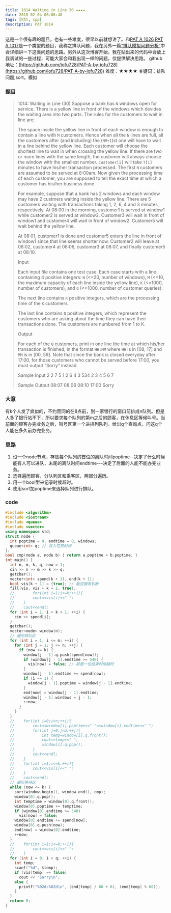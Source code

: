 ```yaml
---
title: 1014 Waiting in Line 30 ★★★★
date: 2018-02-04 06:08:48
tags: [PAT, cpp]
description: PAT 1014
---
```


这是一个很有趣的题目，也有一些难度，很早以前就想讲了。和[PAT A 1026](/pat/1026.html),[PAT A 1017](/pat/1017.html)是一个类型的题目，我称之排队问题，我在另外一篇[“排队模拟问题分析”](/pat/sort.html)中会详细讲一下这类问题的思路。另外从这次博客开始，我在贴出来的代码中会放上我调试的一些过程，可能大家会和我出现一样的问题，仅提供解决思路。
github地址：[https://github.com/iofu728/PAT-A-by-iofu728](https://github.com/iofu728/PAT-A-by-iofu728)
难度：★★★★
关键词：排队问题,sort，模拟
### 题目

> 1014: Waiting in Line (30)
> Suppose a bank has `N` windows open for service. There is a yellow line in front of the windows which devides the waiting area into two parts. The rules for the customers to wait in line are:
>
> The space inside the yellow line in front of each window is enough to contain a line with `M` customers. Hence when all the `N` lines are full, all the customers after (and including) the (`NM+1`)st one will have to wait in a line behind the yellow line.
> Each customer will choose the shortest line to wait in when crossing the yellow line. If there are two or more lines with the same length, the customer will always choose the window with the smallest number.
> `Customer[i]` will take `T[i]` minutes to have his/her transaction processed.
> The first `N` customers are assumed to be served at 8:00am.
> Now given the processing time of each customer, you are supposed to tell the exact time at which a customer has his/her business done.
>
> For example, suppose that a bank has 2 windows and each window may have 2 custmers waiting inside the yellow line. There are 5 customers waiting with transactions taking 1, 2, 6, 4 and 3 minutes, respectively. At 08:00 in the morning, customer1 is served at window1 while customer2 is served at window2. Customer3 will wait in front of window1 and customer4 will wait in front of window2. Customer5 will wait behind the yellow line.
>
> At 08:01, customer1 is done and customer5 enters the line in front of window1 since that line seems shorter now. Customer2 will leave at 08:02, customer4 at 08:06, customer3 at 08:07, and finally customer5 at 08:10.
>
> Input
>
> Each input file contains one test case. Each case starts with a line containing 4 positive integers: `N` (<=20, number of windows), `M` (<=10, the maximum capacity of each line inside the yellow line), `K` (<=1000, number of customers), and `Q` (<=1000, number of customer queries).
>
> The next line contains `K` positive integers, which are the processing time of the `K` customers.
>
> The last line contains `Q` positive integers, which represent the customers who are asking about the time they can have their transactions done. The customers are numbered from 1 to K.
>
> Output
>
> For each of the `Q` customers, print in one line the time at which his/her transaction is finished, in the format `HH:MM` where `HH` is in [08, 17] and `MM` is in [00, 59]. Note that since the bank is closed everyday after 17:00, for those customers who cannot be served before 17:00, you must output “Sorry” instead.
>
> Sample Input
> 2 2 7 5
> 1 2 6 4 3 534 2
> 3 4 5 6 7
>
> Sample Output
> 08:07
> 08:06
> 08:10
> 17:00
> Sorry


### 大意
有k个人发了疯似的，不约而同的在8点前，到一家银行的窗口前排成n队列。但是人多了银行站不下，所以要求每个队列的第m之后的顾客，在休息区等候叫号。当前面的顾客办完业务之后，叫号区第一个进排列队列。给出q个查询点，问这q个人能在多久前办完业务。
### 思路
1. 设一个node节点，存放每个队列的首位的离队时间poptime--决定了什么时候能有人可以进队，末尾的离队时间endtime---决定了后面的人能不能办完业务。
2. 选择遍历顾客，分队列区和乘客区，两部分遍历。
3. 用一个bool型来记录时候超时。
4. 使用sort加poptime来选择队列进行排队。

### code
```cpp
#include <algorithm>
#include <iostream>
#include <queue>
#include <vector>
using namespace std;
struct node {
  int poptime = 0, endtime = 0, windows;
  queue<int> q; // 存入花费时间
};
bool cmp(node a, node b) { return a.poptime < b.poptime; }
int main() {
  int n, m, k, q, now = 1;
  cin >> n >> m >> k >> q;
  getchar();
  vector<int> spend(k + 1), end(k + 1);
  bool vis[k + 1] = {true}; // 能否服务判断
  fill(vis, vis + k + 1, true);
  //        for(int i=1;i<=k;++i){
  //        cout<<vis[i]<<" ";
  //    }
  //    cout<<endl;
  for (int i = 1; i < k + 1; ++i) {
    cin >> spend[i];
  }
  getchar();
  vector<node> window(n);
  // 遍历排队区
  for (int i = 1; i <= m; ++i) {
    for (int j = 1; j <= n; ++j) {
      if (now <= k) {
        window[j - 1].q.push(spend[now]);
        if (window[j - 1].endtime >= 540) {
          vis[now] = false; // 前面一位结束时候超时
        }
        window[j - 1].endtime += spend[now];
        if (i == 1) {
          window[j - 1].poptime = window[j - 1].endtime;
        }
        end[now] = window[j - 1].endtime;
        window[j - 1].windows = j - 1;
        ++now;
      }
    }
  }
  //    for(int i=0;i<n;++i){
  //        cout<<window[i].poptime<<" "<<window[i].endtime<<" ";
  //        for(int j=0;j<m;++j){
  //            int temp=window[i].q.front();
  //            cout<<temp<<" ";
  //            window[i].q.pop();
  //        }
  //        cout<<endl;
  //    }
  //    for(int i=1;i<=k;++i){
  //        cout<<vis[i]<<" ";
  //    }
  //    cout<<endl;
  // 遍历等待区
  while (now <= k) {
    sort(window.begin(), window.end(), cmp);
    window[0].q.pop();
    int temptime = window[0].q.front();
    window[0].poptime += temptime;
    if (window[0].endtime >= 540)
      vis[now] = false;
    window[0].endtime += spend[now];
    window[0].q.push(now);
    end[now] = window[0].endtime;
    ++now;
  }
  //    for(int i=1;i<=k;++i){
  //        cout<<vis[i]<<" ";
  //    }
  for (int i = 0; i < q; ++i) {
    int temp;
    scanf("%d", &temp);
    if (vis[temp] == false)
      cout << "Sorry\n";
    else {
      printf("%02d:%02d\n", (end[temp] / 60 + 8), (end[temp] % 60));
    }
  }
  return 0;
}

```
